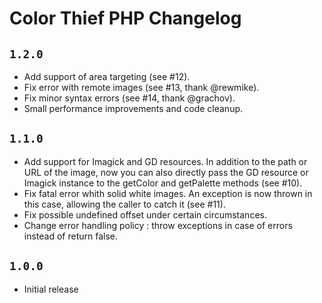 # Color Thief PHP Changelog

## `1.2.0`

 * Add support of area targeting (see #12).
 * Fix error with remote images (see #13, thank @rewmike).
 * Fix minor syntax errors (see #14, thank @grachov).
 * Small performance improvements and code cleanup.

## `1.1.0`

 * Add support for Imagick and GD resources. In addition to the path or URL of the image, now you can also directly pass the GD resource or Imagick instance to the getColor and getPalette methods  (see #10).
 * Fix fatal error whith solid white images. An exception is now thrown in this case, allowing the caller to catch it (see #11).
 * Fix possible undefined offset under certain circumstances.
 * Change error handling policy : throw exceptions in case of errors instead of return false.

## `1.0.0`

 * Initial release
